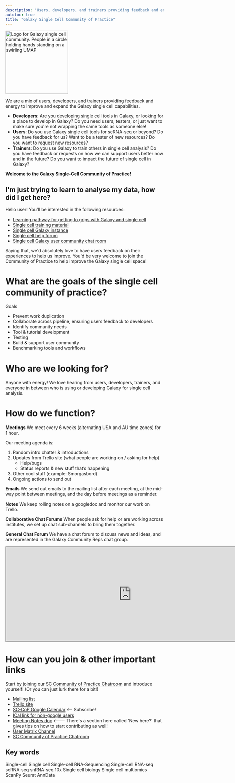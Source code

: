 ```yaml
---
description: "Users, developers, and trainers providing feedback and energy to improve and expand the Galaxy single cell capabilities."
autotoc: true
title: "Galaxy Single Cell Community of Practice"
---
```


<slot name="/community/sig/common_linkbox" />

<img class="img-fluid float-right" src="/community/sig/singlecell/SC-CoP.png" style="width:200px;" alt="Logo for Galaxy single cell community. People in a circle holding hands standing on a swirling UMAP"/>

We are a mix of users, developers, and trainers providing feedback and energy to improve and expand the Galaxy single cell capabilities.
 - **Developers**: Are you developing single cell tools in Galaxy, or looking for a place to develop in Galaxy? Do you need users, testers, or just want to make sure you're not wrapping the same tools as someone else!
 - **Users**: Do you use Galaxy single cell tools for scRNA-seq or beyond? Do you have feedback for us? Want to be a tester of new resources? Do you want to request new resources?
 - **Trainers**: Do you use Galaxy to train others in single cell analysis? Do you have feedback or requests on how we can support users better now and in the future?
Do you want to impact the future of single cell in Galaxy?

**Welcome to the Galaxy Single-Cell Community of Practice!**

## I'm just trying to learn to analyse my data, how did I get here?
Hello user! You'll be interested in the following resources:

 - <i class="fa fa-road" aria-hidden="true"></i> [Learning pathway for getting to grips with Galaxy and single cell](https://training.galaxyproject.org/training-material/learning-pathways/intro_single_cell.html)
 - <i class="fa fa-book" aria-hidden="true"></i> [Single cell training material](https://training.galaxyproject.org/training-material/topics/single-cell/)
 - <i class="fa fa-tv" aria-hidden="true"></i> [Single cell Galaxy instance](https://singlecell.usegalaxy.eu)
 - <i class="fa fa-question-circle-o" aria-hidden="true"></i> [Single cell help forum](https://help.galaxyproject.org/tag/scrna)
 - <i class="fa fa-comments-o" aria-hidden="true"></i>   [Single cell Galaxy user community chat room](https://matrix.to/#/#Galaxy-Training-Network_galaxy-single-cell:gitter.im)

Saying that, we'd absolutely love to have users feedback on their experiences to help us improve. You'd be very welcome to join the Community of Practice to help improve the Galaxy single cell space!

# What are the goals of the single cell community of practice?

<i class="fa fa-bullseye" aria-hidden="true"></i> Goals
- Prevent work duplication
- Collaborate across pipeline, ensuring users feedback to developers
- Identify community needs
- Tool & tutorial development
- Testing
- Build & support user community
- Benchmarking tools and workflows

# Who are we looking for?

Anyone with energy! We love hearing from users, developers, trainers, and everyone in between who is using or developing Galaxy for single cell analysis.

# How do we function?

**Meetings** We meet every 6 weeks (alternating USA and AU time zones) for 1 hour.

Our meeting agenda is:
1. Random intro chatter & introductions
2. Updates from Trello site (what people are working on / asking for help)
    - <i class="fa fa-optin-monster" aria-hidden="true"></i> Help/bugs
    - Status reports & new stuff that’s happening
3. Other cool stuff (example: Smorgasbord)
4. Ongoing actions to send out

**Emails** We send out emails to the mailing list after each meeting, at the mid-way point between meetings, and the day before meetings as a reminder.

**Notes** We keep rolling notes on a googledoc and monitor our work on Trello.

**Collaborative Chat Forums** When people ask for help or are working across institutes, we set up chat sub-channels to bring them together.

**General Chat Forum** We have a chat forum to discuss news and ideas, and are represented in the Galaxy Community Reps chat group.

<iframe src="https://calendar.google.com/calendar/embed?height=600&wkst=1&bgcolor=%239E69AF&ctz=Europe%2FBerlin&title=Galaxy%20Single%20Cell%20Community%20of%20Practice&showNav=1&showPrint=0&showTabs=1&showCalendars=0&mode=AGENDA&src=Z2FsYXh5LnNjLmNvcEBnbWFpbC5jb20&color=%23039BE5" style="border:solid 1px #777" width="800" height="300" frameborder="0" scrolling="no"></iframe>

# How can you join & other important links

Start by joining our <i class="fa fa-coffee" aria-hidden="true"></i> [SC Community of Practice Chatroom](https://matrix.to/#/#usegalaxy-eu_single-cell-workflows:matrix.org) and introduce yourself! (Or you can just lurk there for a bit!)

 - <i class="fa fa-envelope" aria-hidden="true"></i> [Mailing list](https://lists.galaxyproject.org/lists/single-cell-cop.lists.galaxyproject.org/)
 - <i class="fa fa-trello" aria-hidden="true"></i> [Trello site](https://trello.com/invite/b/KLVgHvCB/ATTI53fe3f6ea71737e3aa6570e5ed148a528698CA27/sccop-tool-wrapping-tutorial-development)
 - <i class="fa fa-calendar" aria-hidden="true"></i> [SC-CoP Google Calendar](https://calendar.google.com/calendar/embed?src=galaxy.sc.cop%40gmail.com&ctz=Europe%2FLondon) <-- Subscribe!
 - <i class="fa fa-calendar" aria-hidden="true"></i> [ICal link for non-google users](https://calendar.google.com/calendar/ical/galaxy.sc.cop%40gmail.com/public/basic.ics)
 - <i class="fa fa-list-alt" aria-hidden="true"></i> [Meeting Notes doc](https://docs.google.com/document/d/19W--oeFoEgfZbw9MWvky_A__554th-VG3ryOqtfmHSA/edit?usp=sharing) <--- There's a section here called 'New here?' that gives tips on how to start contributing as well!
 - <i class="fa fa-comments-o" aria-hidden="true"></i> [User Matrix Channel](https://matrix.to/#/#Galaxy-Training-Network_galaxy-single-cell:gitter.im)
 - <i class="fa fa-coffee" aria-hidden="true"></i> [SC Community of Practice Chatroom](https://matrix.to/#/#usegalaxy-eu_single-cell-workflows:matrix.org)

## Key words

Single-cell
Single cell
Single-cell RNA-Sequencing
Single-cell RNA-seq
scRNA-seq
snRNA-seq
10x
Single cell biology
Single cell multiomics
ScanPy
Seurat
AnnData
